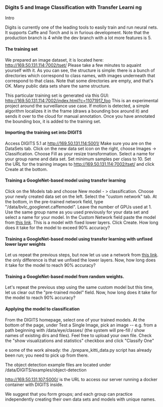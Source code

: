 ### Digits 5 and Image Classification with Transfer Learni ng

Intro

Digits is currently one of the leading tools to easily train and run neural nets. It supports Caffe and Torch and is in furious development. Note that the production branch is 4 while the dev branch with a lot more features is 5.

#### The training set

We prepared an image dataset, it is located here: http://169.50.131.114:7002/tset/ Please take a few minutes to aquaint yourself with it. As you can see, the structure is simple: there is a bunch of directories which correspond to class names, with images underneath that correspond to that class. Note that some directories are empty, and that's OK. Many public data sets share the same structure.

This particular training set is generated via this GUI: http://169.50.131.114:7002/index.html?c=11071917_foo This is an experimental project around the surveillance use case. If motion is detected, a simple algorithm localizes it in the frame (draws a bounding box around it) and sends it over to the cloud for manual annotation. Once you have annotated the bounding box, it is added to the training set.

#### Importing the training set into DIGITS 
Access DIGITS 5.1 at http://169.50.131.114:5001/ 
Make sure you are on the DataSets tab. Click on the new data set icon on the right, choose Images -> Classification. Choose Fill as your resize transformation. Select a name for your group name and data set. Set minimum samples per class to 10. Set the URL for the training images to http://169.50.131.114:7002/tset/ and click Create at the bottom.

#### Training a GoogleNet-based model using transfer learning 
Click on the Models tab and choose New model - > classification. Choose your newly created data set on the left. Select the "custom network" tab. At the bottom, in the pre-trained network field, type "/data/bvlc_googlenet.caffemodel". Leave the number of GPUs used at 1. Use the same group name as you used previously for your data set and select a name for your model. In the Custom Network field paste the model from [this link](googlenet-fixed.txt). This is a model with fixed lower layers. Click Create. How long does it take for the model to exceed 90% accuracy?

#### Training a GoogleNet-based model using transfer learning with unfixed lower layer weights 
Let us repeat the previous steps, but now let us use a network from [this link](googlenet-unfixed.txt). the only difference is that we unfixed the lower layers. Now, how long does it take for the model to reach 90% accuracy?

#### Training a GoogleNet-based model from random weights. 
Let's repeat the previous step using the same custom model but this time, let us clear out the "pre-trained model" field. Now, how long does it take for the model to reach 90% accuracy?

#### Applying the model to classification 
From the DIGITS homepage, select one of your trained models. At the bottom of the page, under Test a Single Image, pick an image -- e.g. from a path beginning with /data/eye/classes/ (the system will pre-fill / show names of existing dirs and files). Feel free to upload your own file. Check the "show visualizations and statistics" checkbox and click "Classify One"

e some of the work already: the ./prepare_kitti_data.py script has already been run; you need to pick up from there.

The object detection example files are located under /data/DIGITS/examples/object-detection

http://169.50.131.107:5000/ is the URL to access our server running a docker container with DIGITS inside.

We suggest that you form groups; and each group can practice independently creating their own data sets and models with unique names.
